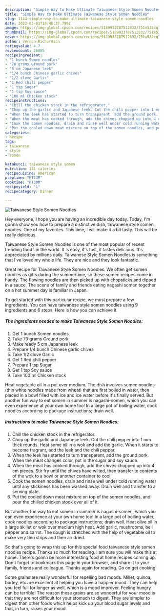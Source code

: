```yaml
---
description: "Simple Way to Make Ultimate Taiwanese Style Somen Noodles"
title: "Simple Way to Make Ultimate Taiwanese Style Somen Noodles"
slug: 1144-simple-way-to-make-ultimate-taiwanese-style-somen-noodles
date: 2022-02-01T18:46:37.799Z
image: https://img-global.cpcdn.com/recipes/5189933787512832/751x532cq70/taiwanese-style-somen-noodles-recipe-main-photo.jpg
thumbnail: https://img-global.cpcdn.com/recipes/5189933787512832/751x532cq70/taiwanese-style-somen-noodles-recipe-main-photo.jpg
cover: https://img-global.cpcdn.com/recipes/5189933787512832/751x532cq70/taiwanese-style-somen-noodles-recipe-main-photo.jpg
author: Vernon Richardson
ratingvalue: 4.7
reviewcount: 26885
recipeingredient:
- "1 bunch Somen noodles"
- "70 grams Ground pork"
- "5 cm Japanese leek"
- "1/4 bunch Chinese garlic chives"
- "1/2 clove Garlic"
- "1 Red chili pepper"
- "1 tsp Sugar"
- "1 tsp Soy sauce"
- "100 ml Chicken stock"
recipeinstructions:
- "Chill the chicken stock in the refrigerator."
- "Chop up the garlic and Japanese leek. Cut the chili pepper into 1 mm thick rounds. Heat some oil in a wok and add the garlic. When it starts to become fragrant, add the leek and the chili pepper."
- "When the leek has started to turn transparent, add the ground pork. When the meat changes color, put in the sugar and soy sauce."
- "When the meat has cooked through, add the chives chopped up into 4 cm pieces. Stir fry until the chives have wilted, then transfer to contents of the wok to a bowl or another container to cool."
- "Cook the somen noodles, drain and rinse well under cold running water until any stickiness has been washed away. Drain well and transfer to a serving plate."
- "Put the cooled down meat mixture on top of the somen noodles, and pour the chilled chicken stock over all of it."
categories:
- Recipe
tags:
- taiwanese
- style
- somen

katakunci: taiwanese style somen 
nutrition: 131 calories
recipecuisine: American
preptime: "PT23M"
cooktime: "PT30M"
recipeyield: "1"
recipecategory: Dinner

---
```



![Taiwanese Style Somen Noodles](https://img-global.cpcdn.com/recipes/5189933787512832/751x532cq70/taiwanese-style-somen-noodles-recipe-main-photo.jpg)

Hey everyone, I hope you are having an incredible day today. Today, I'm gonna show you how to prepare a distinctive dish, taiwanese style somen noodles. One of my favorites. This time, I will make it a bit tasty. This will be really delicious.

Taiwanese Style Somen Noodles is one of the most popular of recent trending foods in the world. It is easy, it's fast, it tastes delicious. It's appreciated by millions daily. Taiwanese Style Somen Noodles is something that I've loved my whole life. They are nice and they look fantastic.

Great recipe for Taiwanese Style Somen Noodles. We often get somen noodles as gifts during the summertime, so these somen recipes come in handy. The flowing noodles are then picked up with chopsticks and dipped in a sauce. The scene of family and friends eating nagashi somen together on a hot summer day is familiar in Japan.


To get started with this particular recipe, we must prepare a few ingredients. You can have taiwanese style somen noodles using 9 ingredients and 6 steps. Here is how you can achieve it.

<!--inarticleads1-->

##### The ingredients needed to make Taiwanese Style Somen Noodles:

1. Get 1 bunch Somen noodles
1. Take 70 grams Ground pork
1. Make ready 5 cm Japanese leek
1. Prepare 1/4 bunch Chinese garlic chives
1. Take 1/2 clove Garlic
1. Get 1 Red chili pepper
1. Prepare 1 tsp Sugar
1. Get 1 tsp Soy sauce
1. Take 100 ml Chicken stock


Heat vegetable oil in a pot over medium. The dish involves somen noodles (thin white noodles made from wheat) that are first boiled in water, then placed in a bowl filled with ice and ice water before it&#39;s finally served. But another fun way to eat somen in summer is nagashi-somen, which you can even experience at your own home too! In a large pot of boiling water, cook noodles according to package instructions; drain well. 

<!--inarticleads2-->

##### Instructions to make Taiwanese Style Somen Noodles:

1. Chill the chicken stock in the refrigerator.
1. Chop up the garlic and Japanese leek. Cut the chili pepper into 1 mm thick rounds. Heat some oil in a wok and add the garlic. When it starts to become fragrant, add the leek and the chili pepper.
1. When the leek has started to turn transparent, add the ground pork. When the meat changes color, put in the sugar and soy sauce.
1. When the meat has cooked through, add the chives chopped up into 4 cm pieces. Stir fry until the chives have wilted, then transfer to contents of the wok to a bowl or another container to cool.
1. Cook the somen noodles, drain and rinse well under cold running water until any stickiness has been washed away. Drain well and transfer to a serving plate.
1. Put the cooled down meat mixture on top of the somen noodles, and pour the chilled chicken stock over all of it.


But another fun way to eat somen in summer is nagashi-somen, which you can even experience at your own home too! In a large pot of boiling water, cook noodles according to package instructions; drain well. Heat olive oil in a large skillet or wok over medium high heat. Add garlic, mushrooms, bell pepper and carrot. The dough is stretched with the help of vegetable oil to make very thin strips and then air dried. 

So that's going to wrap this up for this special food taiwanese style somen noodles recipe. Thanks so much for reading. I am sure you will make this at home. There's gonna be more interesting food at home recipes coming up. Don't forget to bookmark this page in your browser, and share it to your family, friends and colleague. Thanks again for reading. Go on get cooking!

Some grains are really wonderful for repelling bad moods. Millet, quinoa, barley, etc are excellent at helping you have a happier mood. They can help you feel full for longer as well, which is a mood improver. Feeling hungry can be terrible! The reason these grains are so wonderful for your mood is that they are not difficult for your stomach to digest. They are simpler to digest than other foods which helps kick up your blood sugar levels and that, in turn, raises your mood.

